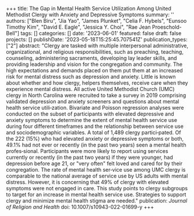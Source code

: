 +++
title: The Gap in Mental Health Service Utilization Among United Methodist Clergy with Anxiety and Depressive Symptoms
summary: ''
authors: ["Blen Biru", "Jia Yao", "James Plunket", "Celia F. Hybels", "Eunsoo Timothy Kim", "David E. Eagle", "Jessica Y. Choi", "Rae Jean Proeschold-Bell"]
tags: []
categories: []
date: '2023-06-01'
featured: false
draft: false
projects: []
publishDate: '2023-05-18T15:25:45.707541Z'
publication_types: ["2"]
abstract: "Clergy are tasked with multiple interpersonal administrative, organizational, and religious responsibilities, such as preaching, teaching, counseling, administering sacraments, developing lay leader skills, and providing leadership and vision for the congregation and community. The high expectations and demands placed on them put them at an increased risk for mental distress such as depression and anxiety. Little is known about whether and how clergy, helpers themselves, receive care when they experience mental distress. All active United Methodist Church (UMC) clergy in North Carolina were recruited to take a survey in 2019 comprising validated depression and anxiety screeners and questions about mental health service utili‑zation. Bivariate and Poisson regression analyses were conducted on the subset of participants with elevated depressive and anxiety symptoms to determine the extent of mental health service use during four different timeframes and the relationship between service use and sociodemographic variables. A total of 1,489 clergy partici‑pated. Of the 222 (15%) who had elevated anxiety or depressive symptoms or both, 49.1% had not ever or recently (in the past two years) seen a mental health profes‑sional. Participants were more likely to report using services currently or recently (in the past two years) if they were younger, had depression before age 21, or "very often" felt loved and cared for by their congregation. The rate of mental health ser‑vice use among UMC clergy is comparable to the national average of service use by US adults with mental distress. However, it is concerning that 49% of clergy with elevated symptoms were not engaged in care. This study points to clergy subgroups to target for an increase in mental health service use. Strategies to support clergy and minimize mental health stigma are needed."
publication: *Journal of Religion and Health*
doi: 10.1007/s10943-022-01699-y
+++
